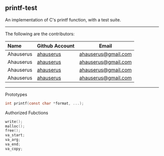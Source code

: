 ## printf-test
An implementation of C's printf function, with a test suite.
___
The following are the contributors:

| Name        | Github Account           | Email  |
|:------------- |:-------------| :-----:|
| Ahauserus     | [ahauserus](https://github.com/ahauserus) | ahauserus@gmail.com |
| Ahauserus     | [ahauserus](https://github.com/ahauserus) | ahauserus@gmail.com |
| Ahauserus     | [ahauserus](https://github.com/ahauserus) | ahauserus@gmail.com |
| Ahauserus     | [ahauserus](https://github.com/ahauserus) | ahauserus@gmail.com |

___
Prototypes
```c
int printf(const char *format, ...);
```

Authorized Fubctions
```c
write();
malloc();
free();
va_start;
va_arg;
va_end;
va_copy;
```
